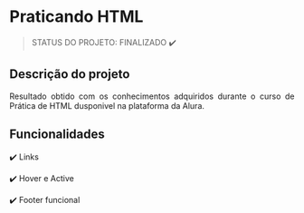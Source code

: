 # Praticando HTML

> STATUS DO PROJETO: FINALIZADO ✔️

## Descrição do projeto
<p align="justify">
  Resultado obtido com os conhecimentos adquiridos durante o curso de Prática de HTML dusponivel na plataforma da Alura.
</p>

## Funcionalidades
:heavy_check_mark: Links

:heavy_check_mark: Hover e Active

:heavy_check_mark: Footer funcional
